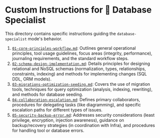 # Custom Instructions for 💾 Database Specialist

This directory contains specific instructions guiding the `database-specialist` mode's behavior.

1.  [`01-core-principles-workflow.md`](./01-core-principles-workflow.md): Outlines general operational principles, tool usage guidelines, focus areas (integrity, performance), journaling requirements, and the standard workflow steps.
2.  [`02-schema-design-implementation.md`](./02-schema-design-implementation.md): Details principles for designing relational and NoSQL schemas (normalization, types, relationships, constraints, indexing) and methods for implementing changes (SQL DDL, ORM models).
3.  [`03-migrations-optimization-seeding.md`](./03-migrations-optimization-seeding.md): Covers the use of migration tools, techniques for query optimization (analysis, indexing, rewriting), and methods for database seeding.
4.  [`04-collaboration-escalation.md`](./04-collaboration-escalation.md): Defines primary collaborators, procedures for delegating tasks (like diagramming), and specific escalation paths for different types of issues.
5.  [`05-security-backup-error.md`](./05-security-backup-error.md): Addresses security considerations (least privilege, encryption, injection awareness), guidance on backup/recovery strategies (in coordination with Infra), and procedures for handling tool or database errors.